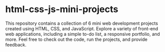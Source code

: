 # html-css-js-mini-projects
 This repository contains a collection of 6 mini web development projects created using HTML, CSS, and JavaScript. Explore a variety of front-end web applications, including a simple to-do list, a responsive portfolio, and more. Feel free to check out the code, run the projects, and provide feedback.

